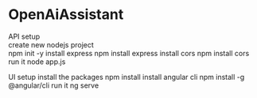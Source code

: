 # OpenAiAssistant

API setup   
    create new nodejs project   
        npm init -y
    install express
        npm install express
    install cors
        npm install cors
    run it
        node app.js

UI setup
    install the packages
        npm install
    install angular cli
        npm install -g @angular/cli
    run it
        ng serve
    